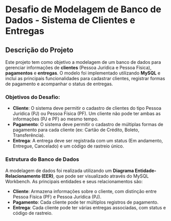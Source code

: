 # Desafio de Modelagem de Banco de Dados - Sistema de Clientes e Entregas

## Descrição do Projeto

Este projeto tem como objetivo a modelagem de um banco de dados para gerenciar informações de **clientes** (Pessoa Jurídica e Pessoa Física), **pagamentos** e **entregas**. O modelo foi implementado utilizando **MySQL** e inclui as principais funcionalidades para cadastrar clientes, registrar formas de pagamento e acompanhar o status de entregas.

### Objetivos do Desafio:

- **Cliente**: O sistema deve permitir o cadastro de clientes do tipo Pessoa Jurídica (PJ) ou Pessoa Física (PF). Um cliente não pode ter ambas as informações (PJ e PF) ao mesmo tempo.
- **Pagamento**: O sistema deve permitir o cadastro de múltiplas formas de pagamento para cada cliente (ex: Cartão de Crédito, Boleto, Transferência).
- **Entrega**: A entrega deve ser registrada com um status (Em andamento, Entregue, Cancelado) e um código de rastreio único.

### Estrutura do Banco de Dados

A modelagem de dados foi realizada utilizando um **Diagrama Entidade-Relacionamento (EER)**, que pode ser visualizado através do MySQL Workbench. As principais entidades e seus relacionamentos são:

- **Cliente**: Armazena informações sobre o cliente, com distinção entre Pessoa Física (PF) e Pessoa Jurídica (PJ).
- **Pagamento**: Cada cliente pode ter múltiplos registros de pagamento.
- **Entrega**: Cada cliente pode ter várias entregas associadas, com status e código de rastreio.
